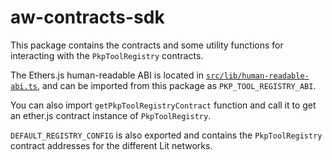 # aw-contracts-sdk

This package contains the contracts and some utility functions for interacting with the `PkpToolRegistry` contracts.

The Ethers.js human-readable ABI is located in [`src/lib/human-readable-abi.ts`](src/lib/human-readable-abi.ts), and can be imported from this package as `PKP_TOOL_REGISTRY_ABI`.

You can also import `getPkpToolRegistryContract` function and call it to get an ether.js contract instance of `PkpToolRegistry`.

`DEFAULT_REGISTRY_CONFIG` is also exported and contains the `PkpToolRegistry` contract addresses for the different Lit networks.
